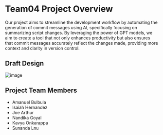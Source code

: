 # Team04 Project Overview
Our project aims to streamline the development workflow by automating the generation of commit messages using AI, specifically focusing on summarizing script changes. By leveraging the power of GPT models, we aim to create a tool that not only enhances productivity but also ensures that commit messages accurately reflect the changes made, providing more context and clarity in version control.

## Draft Design
![image](https://github.com/moodyssharedservices/Team04-Hack/assets/61360205/52f155cb-e45c-4e25-8e22-6e8af4d14bff)

## Project Team Members
- Amanuel Bulbula
- Isaiah Hernandez
- Joe Arthur
- Nandika Goyal
- Kavya Onkarappa
- Sunanda Lnu

